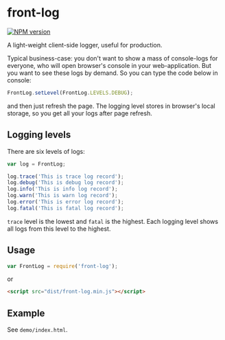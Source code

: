 # front-log
[![NPM version][npm-image]][npm-url]

A light-weight client-side logger, useful for production.

Typical business-case: you don't want to show a mass of console-logs for everyone, who will open browser's console in your web-application. But you want to see these logs by demand.
So you can type the code below in console:

```javascript
FrontLog.setLevel(FrontLog.LEVELS.DEBUG);
```

and then just refresh the page. The logging level stores in browser's local storage, so you get all your logs after page refresh.


## Logging levels

There are six levels of logs:

```javascript
var log = FrontLog;

log.trace('This is trace log record');
log.debug('This is debug log record');
log.info('This is info log record');
log.warn('This is warn log record');
log.error('This is error log record');
log.fatal('This is fatal log record');
```

`trace` level is the lowest and `fatal` is the highest. Each logging level shows all logs from this level to the highest.


## Usage

```javascript
var FrontLog = require('front-log');
```

or

```html
<script src="dist/front-log.min.js"></script>
```


## Example

See `demo/index.html`.

[npm-image]: http://img.shields.io/badge/npm-v1.0.0-green.svg
[npm-url]: https://www.npmjs.org/package/front-log
